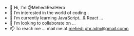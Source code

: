 - 👋 Hi, I’m @MehediRealHero
- 👀 I’m interested in the world of coding..
- 🌱 I’m currently learning JavaScript...& React ...
- 💞️ I’m looking to collaborate on ...
- 📫 To reach me ... mail me at mehedi.phr.adm@gmail.comn

<!---
MehediRealHero/MehediRealHero is a ✨ special ✨ repository because its `README.md` (this file) appears on your GitHub profile.
You can click the Preview link to take a look at your changes.
--->
